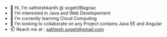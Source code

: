 - 👋 Hi, I’m sathieshkanth @ sogeti/Blagnac
- 👀 I’m interested in Java and Web Developement
- 🌱 I’m currently learning Cloud Computing
- 💞️ I’m looking to collaborate on any Project contains Java EE and Angular
- 📫 Reach me at : sathiesh.sogeti@gmail.com

<!---
sathieshkanth-sogeti/sathieshkanth-sogeti is a ✨ special ✨ repository because its `README.md` (this file) appears on your GitHub profile.
You can click the Preview link to take a look at your changes.
--->
